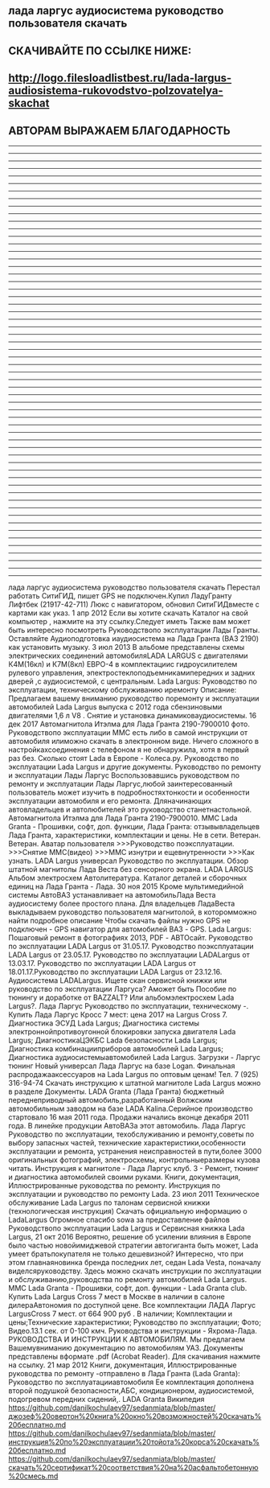 лада ларгус аудиосистема руководство пользователя скачать
--------------------------------------------------
СКАЧИВАЙТЕ ПО ССЫЛКЕ НИЖЕ:
--------------------------------------------------
http://logo.filesloadlistbest.ru/lada-largus-audiosistema-rukovodstvo-polzovatelya-skachat
--------------------------------------------------
АВТОРАМ ВЫРАЖАЕМ БЛАГОДАРНОСТЬ
--------------------------------------------------
--------------------------------------------------
--------------------------------------------------
--------------------------------------------------
--------------------------------------------------
--------------------------------------------------
--------------------------------------------------
--------------------------------------------------
--------------------------------------------------
--------------------------------------------------
--------------------------------------------------
--------------------------------------------------
--------------------------------------------------
--------------------------------------------------
--------------------------------------------------
--------------------------------------------------
--------------------------------------------------
--------------------------------------------------
--------------------------------------------------
--------------------------------------------------
--------------------------------------------------
--------------------------------------------------
--------------------------------------------------
--------------------------------------------------
--------------------------------------------------
--------------------------------------------------
--------------------------------------------------
--------------------------------------------------
--------------------------------------------------
--------------------------------------------------
--------------------------------------------------
--------------------------------------------------
--------------------------------------------------
--------------------------------------------------
--------------------------------------------------
--------------------------------------------------
--------------------------------------------------
--------------------------------------------------
--------------------------------------------------
--------------------------------------------------
--------------------------------------------------
--------------------------------------------------
--------------------------------------------------
--------------------------------------------------
--------------------------------------------------
--------------------------------------------------
--------------------------------------------------
--------------------------------------------------
--------------------------------------------------
--------------------------------------------------
--------------------------------------------------
--------------------------------------------------
--------------------------------------------------
--------------------------------------------------
--------------------------------------------------
--------------------------------------------------
--------------------------------------------------
--------------------------------------------------
--------------------------------------------------
лада ларгус аудиосистема руководство пользователя скачать Перестал работать СитиГИД, пишет GPS не подключен.Купил ЛадуГранту Лифтбек (21917-42-711) Люкс с навигатором, обновил СитиГИДвместе с картами как указ. 1 апр 2012  Если вы хотите скачать Каталог на свой компьютер , нажмите на эту ссылку.Следует иметь  Также вам может быть интересно посмотреть Руководствопо эксплуатации Лады Гранты. Оставляйте  Аудиоподготовка иаудиосистема на Лада Гранта (ВАЗ 2190)  как установить музыку. 3 июл 2013  В альбоме представлены схемы электрических соединений автомобиляLADA LARGUS c двигателями К4М(16кл) и К7М(8кл) ЕВРО-4 в комплектациис гидроусилителем рулевого управления, эпектростеклоподъемникамипередних и задних дверей ,с аудиосистемой, с центральным. Lada Largus: Руководство по эксплуатации, техническому обслуживанию иремонту  Описание: Предлагаем вашему вниманию руководство поремонту и эксплуатации автомобилей Lada Largus выпуска с 2012 года сбензиновыми двигателями 1,6 л V8 . Снятие и установка динамиковаудиосистемы. 16 дек 2017  Автомагнитола Итэлма для Лада Гранта 2190-7900010 фото. Руководствопо эксплуатации ММС есть либо в самой инструкции от автомобиля илиможно скачать в электронном виде. Ничего сложного в настройкахсоединения с телефоном я не обнаружила, хотя в первый раз без. Сколько стоят Lada в Европе - Колеса.ру. Руководство по эксплуатации Lada Largus и другие документы. Руководство по ремонту и эксплуатации Лады Ларгус
Воспользовавшись руководством по ремонту и эксплуатации Лады Ларгус,любой заинтересованный пользователь может изучить в подробностяхтонкости и особенности эксплуатации автомобиля и его ремонта. Дляначинающих автовладельцев и автолюбителей это руководство станетнастольной. Автомагнитола Итэлма для Лада Гранта 2190-7900010. ММС Lada Granta - Прошивки, софт, доп. функции, Лада Гранта: отзывывладельцев Лада Гранта, характеристики, комплектации и цены.  Не в сети. Ветеран. Ветеран. Аватар пользователя  >>>Руководство поэксплуатации. >>>Снятие ММС(видео) >>>ММС изнутри и ещевнутренности >>>Как узнать. LADA Largus универсал  Руководство по эксплуатации. Обзор штатной магнитолы Лада Веста без сенсорного экрана. LADA LARGUS Альбом электросхем  Автолитература. Каталог деталей и сборочных единиц на Лада Гранта - Лада. 30 ноя 2015  Кроме мультимедийной системы АвтоВАЗ устанавливает на автомобильЛада Веста аудиосистему более простого плана.  Для владельцев ЛадаВеста выкладываем руководство пользователя магнитолой, в которомможно найти подробное описание Чтобы скачать файлы нужно
GPS не подключен - GPS навигатор для автомобилей ВАЗ - GPS. Lada Largus: Пошаговый ремонт в фотографиях 2013, PDF - АВТОсайт. Руководство по эксплуатации LADA Largus от 31.05.17. Руководство поэксплуатации LADA Largus от 23.05.17. Руководство по эксплуатации LADALargus от 13.03.17. Руководство по эксплуатации LADA Largus от 18.01.17.Руководство по эксплуатации LADA Largus от 23.12.16. Аудиосистема LADALargus. Ищете скан сервисной книжки или руководство по эксплуатации Ларгуса? Аможет быть Пособие по тюнингу и доработке от BAZZALT? Или альбомэлектросхем Lada Largus?. Лада Ларгус Руководство по эксплуатации, техническому  -. Купить Лада Ларгус Кросс 7 мест: цена 2017 на Largus Cross 7. Диагностика ЭСУД Lada Largus; Диагностика системы электроннойпротивоугонной блокировки запуска двигателя Lada Largus; ДиагностикаЦЭКБС Lada  безопасности Lada Largus; Диагностика комбинацииприборов автомобилей Lada Largus; Диагностика аудиосистемыавтомобилей Lada Largus. Загрузки - Ларгус тюнинг
Новый универсал Лада Ларгус на базе Logan.  Финальная распродажааксессуаров на Lada Largus по оптовым ценам! Тел. 7 (925) 316-94-74 Скачать инструкцию к штатной магнитоле Lada Largus можно в разделе Документы. LADA Granta (Лада Гранта)  бюджетный переднеприводный автомобиль,разработанный Волжским автомобильным заводом на базе LADA Kalina.Серийное производство стартовало 16 мая 2011 года. Продажи начались вконце декабря 2011 года. В линейке продукции АвтоВАЗа этот автомобиль. Лада Ларгус Руководство по эксплуатации, техобслуживанию и ремонту,советы по выбору запасных частей, технические характеристики,особенности эксплуатации и ремонта, устранения неисправностей в пути,более 3000 оригинальных фотографий, электросхемы, контрольныеразмеры кузова читать. Инструкция к магнитоле - Лада Ларгус клуб. 3 - Ремонт, тюнинг и диагностика автомобилей своими руками. Книги, документация, Иллюстрированные руководства по ремонту. Инструкция по эксплуатации и руководство по ремонту Lada. 23 июл 2011  Техническое обслуживание Lada Largus по талонам сервисной книжки (технологическая инструкция)  Скачать официальную информацию о LadaLargus  Огромное спасибо sowa за предоставление файлов Руководствопо эксплуатации Lada Largus и Сервисная книжка Lada Largus,
21 окт 2016  Вероятно, решение об усилении влияния в Европе было частью новойимиджевой стратегии автогиганта  быть может, Lada умеет братьпокупателя не только дешевизной? Интересно, что при этом главнаяновинка бренда последних лет, седан Lada Vesta, поначалу виделсяруководству. Здесь можно скачать инструкции по эксплуатации и обслуживанию,руководства по ремонту автомобилей Lada Largus. ММС Lada Granta - Прошивки, софт, доп. функции - Lada Granta club. Купить Lada Largus Cross 7 мест в Москве в наличии в салоне дилераАвтономия по доступной цене. Все комплектации ЛАДА Ларгус  LargusCross 7 мест. от 664 900 руб . В наличии; Комплектации и цены;Технические характеристики; Руководство по эксплуатации; Фото; Видео.13.1 сек. от 0-100 кмч. Руководства и инструкции - Яхрома-Лада. РУКОВОДСТВА И ИНСТРУКЦИИ К АВТОМОБИЛЯМ. Мы предлагаем Вашемувниманию документацию по автомобилям УАЗ. Документы представлены вформате .pdf (Acrobat Reader). Для скачивания нажмите на ссылку. 21 мар 2012  Книги, документация, Иллюстрированные руководства по ремонту -отправлено в Лада Гранта (Lada Granta): Руководство по эксплуатацииавтомобиля  Ее комплектация дополнена второй подушкой безопасности,АБС, кондиционером, аудиосистемой, подогревом передних сидений,. LADA Granta  Википедия
https://github.com/danilkochulaev97/sedanmiata/blob/master/джозеф%20овертон%20книга%20окно%20возможностей%20скачать%20бесплатно.md
https://github.com/danilkochulaev97/sedanmiata/blob/master/инструкция%20по%20эксплуатации%20тойота%20корса%20скачать%20бесплатно.md
https://github.com/danilkochulaev97/sedanmiata/blob/master/скачать%20сертификат%20соответствия%20на%20асфальтобетонную%20смесь.md
